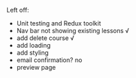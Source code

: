 Left off:

-   Unit testing and Redux toolkit
-   Nav bar not showing existing lessons √
-   add delete course √
-   add loading
-   add styling
-   email confirmation? no
-   preview page
